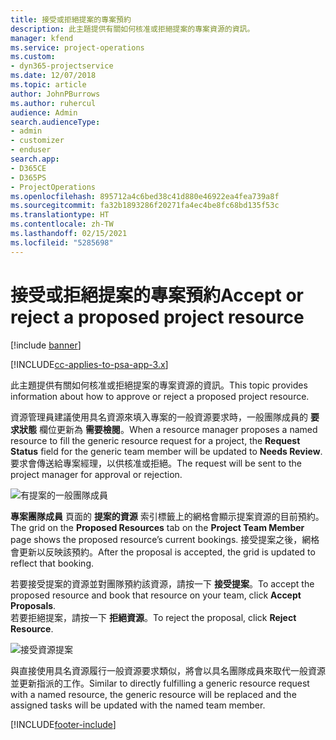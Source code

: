 ```yaml
---
title: 接受或拒絕提案的專案預約
description: 此主題提供有關如何核准或拒絕提案的專案資源的資訊。
manager: kfend
ms.service: project-operations
ms.custom:
- dyn365-projectservice
ms.date: 12/07/2018
ms.topic: article
author: JohnPBurrows
ms.author: ruhercul
audience: Admin
search.audienceType:
- admin
- customizer
- enduser
search.app:
- D365CE
- D365PS
- ProjectOperations
ms.openlocfilehash: 895712a4c6bed38c41d880e46922ea4fea739a8f
ms.sourcegitcommit: fa32b1893286f20271fa4ec4be8fc68bd135f53c
ms.translationtype: HT
ms.contentlocale: zh-TW
ms.lasthandoff: 02/15/2021
ms.locfileid: "5285698"
---
```

# <a name="accept-or-reject-a-proposed-project-resource"></a><span data-ttu-id="9ee42-103">接受或拒絕提案的專案預約</span><span class="sxs-lookup"><span data-stu-id="9ee42-103">Accept or reject a proposed project resource</span></span>

[!include [banner](../includes/psa-now-project-operations.md)]

[!INCLUDE[cc-applies-to-psa-app-3.x](../includes/cc-applies-to-psa-app-3x.md)]

<span data-ttu-id="9ee42-104">此主題提供有關如何核准或拒絕提案的專案資源的資訊。</span><span class="sxs-lookup"><span data-stu-id="9ee42-104">This topic provides information about how to approve or reject a proposed project resource.</span></span>

<span data-ttu-id="9ee42-105">資源管理員建議使用具名資源來填入專案的一般資源要求時，一般團隊成員的 **要求狀態** 欄位更新為 **需要檢閱**。</span><span class="sxs-lookup"><span data-stu-id="9ee42-105">When a resource manager proposes a named resource to fill the generic resource request for a project, the **Request Status** field for the generic team member will be updated to **Needs Review**.</span></span> <span data-ttu-id="9ee42-106">要求會傳送給專案經理，以供核准或拒絕。</span><span class="sxs-lookup"><span data-stu-id="9ee42-106">The request will be sent to the project manager for approval or rejection.</span></span>

![有提案的一般團隊成員](media/RM-how-to-19.png)

<span data-ttu-id="9ee42-108">**專案團隊成員** 頁面的 **提案的資源** 索引標籤上的網格會顯示提案資源的目前預約。</span><span class="sxs-lookup"><span data-stu-id="9ee42-108">The grid on the **Proposed Resources** tab on the **Project Team Member** page shows the proposed resource’s current bookings.</span></span> <span data-ttu-id="9ee42-109">接受提案之後，網格會更新以反映該預約。</span><span class="sxs-lookup"><span data-stu-id="9ee42-109">After the proposal is accepted, the grid is updated to reflect that booking.</span></span> 

<span data-ttu-id="9ee42-110">若要接受提案的資源並對團隊預約該資源，請按一下 **接受提案**。</span><span class="sxs-lookup"><span data-stu-id="9ee42-110">To accept the proposed resource and book that resource on your team, click **Accept Proposals**.</span></span>  
<span data-ttu-id="9ee42-111">若要拒絕提案，請按一下 **拒絕資源**。</span><span class="sxs-lookup"><span data-stu-id="9ee42-111">To reject the proposal, click **Reject Resource**.</span></span>

![接受資源提案](media/RM-how-to-20.png) 

<span data-ttu-id="9ee42-113">與直接使用具名資源履行一般資源要求類似，將會以具名團隊成員來取代一般資源並更新指派的工作。</span><span class="sxs-lookup"><span data-stu-id="9ee42-113">Similar to directly fulfilling a generic resource request with a named resource, the generic resource will be replaced and the assigned tasks will be updated with the named team member.</span></span>


[!INCLUDE[footer-include](../includes/footer-banner.md)]